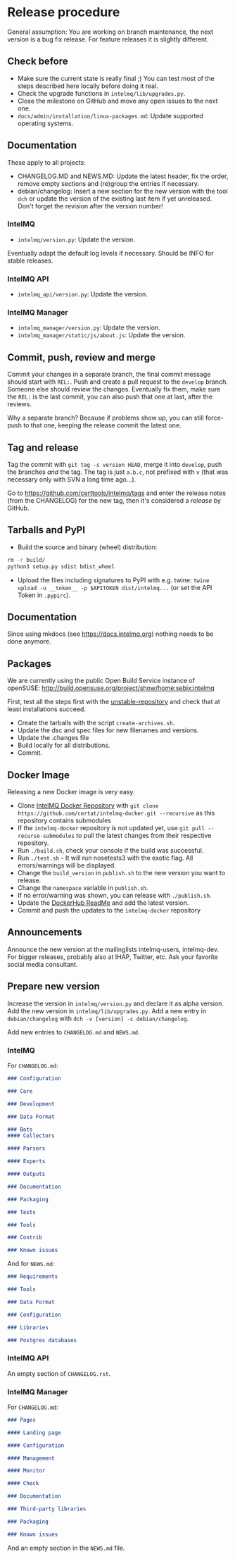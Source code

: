 <!-- comment
   SPDX-FileCopyrightText: 2015-2023 Sebastian Wagner, Filip Pokorný
   SPDX-License-Identifier: AGPL-3.0-or-later
-->


# Release procedure

General assumption: You are working on branch maintenance, the next
version is a bug fix release. For feature releases it is slightly
different.

## Check before

-   Make sure the current state is really final ;) You can test most of
    the steps described here locally before doing it real.
-   Check the upgrade functions in `intelmq/lib/upgrades.py`.
-   Close the milestone on GitHub and move any open issues to the next
    one.
-   `docs/admin/installation/linux-packages.md`: Update supported operating systems.

## Documentation

These apply to all projects:

- CHANGELOG.MD and NEWS.MD: Update the latest header, fix the order, remove empty sections and (re)group the entries if necessary.
- debian/changelog: Insert a new section for the new version with the tool `dch` or update the version of the existing last item if yet unreleased. Don't forget the revision after the version number!

### IntelMQ

- `intelmq/version.py`: Update the version.

Eventually adapt the default log levels if necessary. Should be INFO for stable releases.

### IntelMQ API

-   `intelmq_api/version.py`: Update the version.

### IntelMQ Manager

-   `intelmq_manager/version.py`: Update the version.
-   `intelmq_manager/static/js/about.js`: Update the version.

## Commit, push, review and merge

Commit your changes in a separate branch, the final commit message should start
with `REL:`. Push and create a pull request to the `develop` branch. Someone
else should review the changes. Eventually fix them, make sure the `REL:` is
the last commit, you can also push that one at last, after the reviews.

Why a separate branch? Because if problems show up, you can still
force-push to that one, keeping the release commit the latest one.

## Tag and release

Tag the commit with `git tag -s version HEAD`, merge it into `develop`,
push the branches *and* the tag. The tag is just `a.b.c`, not prefixed
with `v` (that was necessary only with SVN a long time ago...).

Go to <https://github.com/certtools/intelmq/tags> and enter the release
notes (from the CHANGELOG) for the new tag, then it's considered a
*release* by GitHub.

## Tarballs and PyPI

- Build the source and binary (wheel) distribution:

```bash
rm -r build/
python3 setup.py sdist bdist_wheel
```

* Upload the files including signatures to PyPI with e.g. twine: `twine upload -u __token__ -p $APITOKEN dist/intelmq...` (or set the API Token in `.pypirc`).


## Documentation

Since using mkdocs (see https://docs.intelmq.org) nothing needs to be done anymore.

## Packages

We are currently using the public Open Build Service instance of
openSUSE: <http://build.opensuse.org/project/show/home:sebix:intelmq>

First, test all the steps first with the [unstable-repository](http://build.opensuse.org/project/show/home:sebix:intelmq:unstable) and check that at least installations succeed.

-   Create the tarballs with the script `create-archives.sh`.
-   Update the dsc and spec files for new filenames and versions.
-   Update the .changes file
-   Build locally for all distributions.
-   Commit.

## Docker Image

Releasing a new Docker image is very easy.

-   Clone [IntelMQ Docker Repository](https://github.com/certat/intelmq-docker) with `git clone https://github.com/certat/intelmq-docker.git --recursive` as this repository contains submodules
-   If the `intelmq-docker` repository is not updated yet, use `git pull --recurse-submodules` to pull the latest changes from their respective repository.
-   Run `./build.sh`, check your console if the build was successful.
-   Run `./test.sh` - It will run nosetests3 with the exotic flag. All
    errors/warnings will be displayed.
-   Change the `build_version` in `publish.sh` to the new version you
    want to release.
-   Change the `namespace` variable in `publish.sh`.
-   If no error/warning was shown, you can release with `./publish.sh`.
-   Update the [DockerHub ReadMe](https://hub.docker.com/repository/docker/certat/intelmq-full) and add the latest version.
-   Commit and push the updates to the `intelmq-docker` repository

## Announcements

Announce the new version at the mailinglists intelmq-users, intelmq-dev.
For bigger releases, probably also at IHAP, Twitter, etc. Ask your
favorite social media consultant.

## Prepare new version

Increase the version in `intelmq/version.py` and declare it as alpha version. Add the new version in
`intelmq/lib/upgrades.py`. Add a new entry in `debian/changelog` with `dch -v [version] -c debian/changelog`.

Add new entries to `CHANGELOG.md` and `NEWS.md`.

### IntelMQ

For `CHANGELOG.md`:

```markdown
### Configuration

### Core

### Development

### Data Format

### Bots
#### Collectors

#### Parsers

#### Experts

#### Outputs

### Documentation

### Packaging

### Tests

### Tools

### Contrib

### Known issues
```

And for `NEWS.md`:

```markdown
### Requirements

### Tools

### Data Format

### Configuration

### Libraries

### Postgres databases
```

### IntelMQ API

An empty section of `CHANGELOG.rst`.

### IntelMQ Manager

For `CHANGELOG.md`:

```markdown
### Pages

#### Landing page

#### Configuration

#### Management

#### Monitor

#### Check

### Documentation

### Third-party libraries

### Packaging

### Known issues
```

And an empty section in the `NEWS.md` file.

